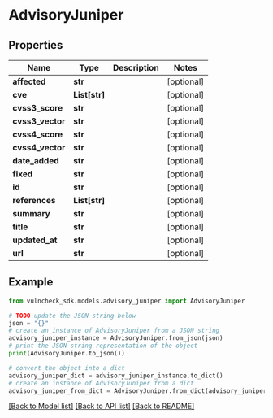 # AdvisoryJuniper


## Properties

Name | Type | Description | Notes
------------ | ------------- | ------------- | -------------
**affected** | **str** |  | [optional] 
**cve** | **List[str]** |  | [optional] 
**cvss3_score** | **str** |  | [optional] 
**cvss3_vector** | **str** |  | [optional] 
**cvss4_score** | **str** |  | [optional] 
**cvss4_vector** | **str** |  | [optional] 
**date_added** | **str** |  | [optional] 
**fixed** | **str** |  | [optional] 
**id** | **str** |  | [optional] 
**references** | **List[str]** |  | [optional] 
**summary** | **str** |  | [optional] 
**title** | **str** |  | [optional] 
**updated_at** | **str** |  | [optional] 
**url** | **str** |  | [optional] 

## Example

```python
from vulncheck_sdk.models.advisory_juniper import AdvisoryJuniper

# TODO update the JSON string below
json = "{}"
# create an instance of AdvisoryJuniper from a JSON string
advisory_juniper_instance = AdvisoryJuniper.from_json(json)
# print the JSON string representation of the object
print(AdvisoryJuniper.to_json())

# convert the object into a dict
advisory_juniper_dict = advisory_juniper_instance.to_dict()
# create an instance of AdvisoryJuniper from a dict
advisory_juniper_from_dict = AdvisoryJuniper.from_dict(advisory_juniper_dict)
```
[[Back to Model list]](../README.md#documentation-for-models) [[Back to API list]](../README.md#documentation-for-api-endpoints) [[Back to README]](../README.md)


